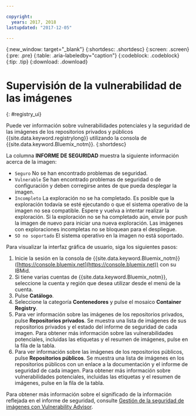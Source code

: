 ```yaml
---

copyright:
  years: 2017, 2018
lastupdated: "2017-12-05"

---
```


{:new_window: target="_blank"}
{:shortdesc: .shortdesc}
{:screen: .screen}
{:pre: .pre}
{:table: .aria-labeledby="caption"}
{:codeblock: .codeblock}
{:tip: .tip}
{:download: .download}


# Supervisión de la vulnerabilidad de las imágenes
{: #registry_ui}

Puede ver información sobre vulnerabilidades potenciales y la seguridad de las imágenes de los repositorios privados y públicos {{site.data.keyword.registrylong}} utilizando la consola de {{site.data.keyword.Bluemix_notm}}.
{:shortdesc}

La columna **INFORME DE SEGURIDAD** muestra la siguiente información acerca de la imagen:
-   `Seguro` No se han encontrado problemas de seguridad.
-   `Vulnerable` Se han encontrado problemas de seguridad o de configuración y deben corregirse antes de que pueda desplegar la imagen.
-   `Incompleto` La exploración no se ha completado. Es posible que la exploración todavía se esté ejecutando o que el sistema operativo de la imagen no sea compatible. Espere y vuelva a intentar realizar la exploración. Si la exploración no se ha completado aún, envíe por push la imagen de nuevo para iniciar una nueva exploración. Las imágenes con exploraciones incompletas no se bloquean para el despliegue.
-   `SO no soportado` El sistema operativo en la imagen no está soportado.

Para visualizar la interfaz gráfica de usuario, siga los siguientes pasos:

1.  Inicie la sesión en la consola de {{site.data.keyword.Bluemix_notm}} ([https://console.bluemix.net](https://console.bluemix.net)) con su IBMid.
2.  Si tiene varias cuentas de {{site.data.keyword.Bluemix_notm}}, seleccione la cuenta y región que desea utilizar desde el menú de la cuenta.
3.  Pulse **Catálogo**.
4.  Seleccione la categoría **Contenedores** y pulse el mosaico **Container Registry**.
5.  Para ver información sobre las imágenes de los repositorios privados, pulse **Repositorios privados**. Se muestra una lista de imágenes de sus repositorios privados y el estado del informe de seguridad de cada imagen. Para obtener más información sobre las vulnerabilidades potenciales, incluidas las etiquetas y el resumen de imágenes, pulse en la fila de la tabla.
6.  Para ver información sobre las imágenes de los repositorios públicos, pulse **Repositorios públicos**. Se muestra una lista de imágenes en los repositorios públicos con un enlace a la documentación y el informe de seguridad de cada imagen. Para obtener más información sobre vulnerabilidades potenciales, incluidas las etiquetas y el resumen de imágenes, pulse en la fila de la tabla.

Para obtener más información sobre el significado de la información reflejada en el informe de seguridad,
consulte [Gestión de la seguridad de imágenes con Vulnerability Advisor](../va/va_index.html).
